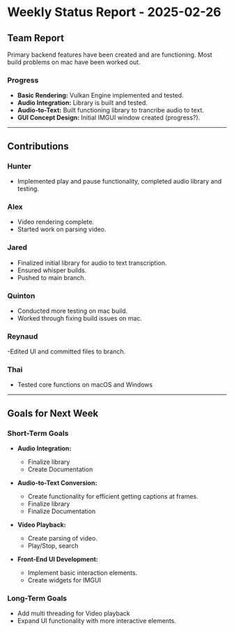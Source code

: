 # Weekly Status Report - 2025-02-26

## Team Report
Primary backend features have been created and are functioning. Most build problems on mac have been worked out.

### Progress
- **Basic Rendering:** Vulkan Engine implemented and tested.
- **Audio Integration:** Library is built and tested.
- **Audio-to-Text:** Built functioning library to trancribe audio to text. 
- **GUI Concept Design:** Initial IMGUI window created (progress?). 

---

## Contributions

### Hunter
- Implemented play and pause functionality, completed audio library and testing.

### Alex
- Video rendering complete. 
- Started work on parsing video. 

### Jared
- Finalized initial library for audio to text transcription.
- Ensured whisper builds.
- Pushed to main branch.

### Quinton
- Conducted more testing on mac build.
- Worked through fixing build issues on mac.

### Reynaud
-Edited UI and committed files to branch. 

### Thai
- Tested core functions on macOS and Windows

---

## Goals for Next Week

### Short-Term Goals
- **Audio Integration:**
    - Finalize library
    - Create Documentation

- **Audio-to-Text Conversion:**
    - Create functionality for efficient getting captions at frames. 
    - Finalize library
    - Finalize Documentation

- **Video Playback:**
    - Create parsing of video. 
    - Play/Stop, search

- **Front-End UI Development:**
    - Implement basic interaction elements.
    - Create widgets for IMGUI

### Long-Term Goals
- Add multi threading for Video playback 
- Expand UI functionality with more interactive elements.
